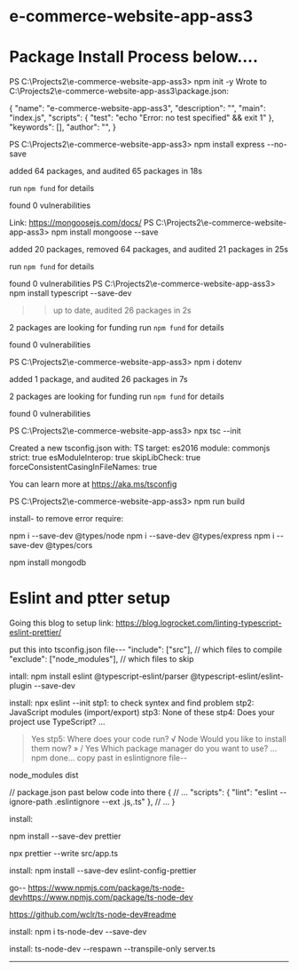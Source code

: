 ﻿# e-commerce-website-app-ass3

# Package Install Process below....

PS C:\Projects2\e-commerce-website-app-ass3> npm init -y
Wrote to C:\Projects2\e-commerce-website-app-ass3\package.json:

{
"name": "e-commerce-website-app-ass3",
"description": "",
"main": "index.js",
"scripts": {
"test": "echo \"Error: no test specified\" && exit 1"
},
"keywords": [],
"author": "",
}

PS C:\Projects2\e-commerce-website-app-ass3> npm install express --no-save

added 64 packages, and audited 65 packages in 18s

run `npm fund` for details

found 0 vulnerabilities

Link: https://mongoosejs.com/docs/
PS C:\Projects2\e-commerce-website-app-ass3> npm install mongoose --save

added 20 packages, removed 64 packages, and audited 21 packages in 25s

run `npm fund` for details

found 0 vulnerabilities
PS C:\Projects2\e-commerce-website-app-ass3> npm install typescript --save-dev

> > up to date, audited 26 packages in 2s

2 packages are looking for funding
run `npm fund` for details

found 0 vulnerabilities

PS C:\Projects2\e-commerce-website-app-ass3> npm i dotenv

added 1 package, and audited 26 packages in 7s

2 packages are looking for funding
run `npm fund` for details

found 0 vulnerabilities

PS C:\Projects2\e-commerce-website-app-ass3> npx tsc --init

Created a new tsconfig.json with:
TS
target: es2016
module: commonjs
strict: true
esModuleInterop: true
skipLibCheck: true
forceConsistentCasingInFileNames: true

You can learn more at https://aka.ms/tsconfig

PS C:\Projects2\e-commerce-website-app-ass3> npm run build

install- to remove error require:

npm i --save-dev @types/node
npm i --save-dev @types/express
npm i --save-dev @types/cors

npm install mongodb

# Eslint and ptter setup

Going this blog to setup
link: https://blog.logrocket.com/linting-typescript-eslint-prettier/

put this into tsconfig.json file---
"include": ["src"], // which files to compile
"exclude": ["node_modules"], // which files to skip

intall:
npm install eslint @typescript-eslint/parser @typescript-eslint/eslint-plugin --save-dev

install:
npx eslint --init
stp1: to check syntex and find problem
stp2: JavaScript modules (import/export)
stp3: None of these
stp4: Does your project use TypeScript? ...

> Yes
> stp5: Where does your code run?
> √ Node
> Would you like to install them now? » / Yes
> Which package manager do you want to use? ...
> npm
> done...
> copy past in eslintignore file--

node_modules
dist

// package.json past below code into there
{
// ...
"scripts": {
"lint": "eslint --ignore-path .eslintignore --ext .js,.ts"
},
// ...
}

install:

npm install --save-dev prettier

npx prettier --write src/app.ts

install:
npm install --save-dev eslint-config-prettier

go--
https://www.npmjs.com/package/ts-node-devhttps://www.npmjs.com/package/ts-node-dev

https://github.com/wclr/ts-node-dev#readme

install:
npm i ts-node-dev --save-dev

install:
ts-node-dev --respawn --transpile-only server.ts

---



